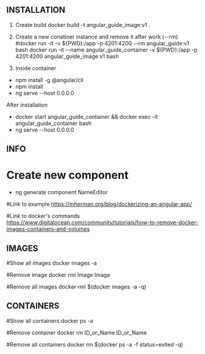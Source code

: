 ## INSTALLATION

1. Create build
docker build -t angular_guide_image:v1 .

2. Create a new conatiner instance and remove it after work (--rm)
#docker run -it -v ${PWD}:/app -p 4201:4200 --rm angular_guide:v1 bash
docker run -it --name angular_guide_container -v ${PWD}:/app -p 4201:4200 angular_guide_image:v1 bash

3. Inside container
 - npm install -g @angular/cli
 - npm install
 - ng serve --host 0.0.0.0

After installation
 - docker start angular_guide_container && docker exec -it angular_guide_container bash
 - ng serve --host 0.0.0.0

## INFO

# Create new component
 - ng generate component NameEditor

#Link to example
https://mherman.org/blog/dockerizing-an-angular-app/

#Link to docker's commands
https://www.digitalocean.com/community/tutorials/how-to-remove-docker-images-containers-and-volumes

## IMAGES
#Show all images
docker images -a

#Remove image
docker rmi Image Image

#Remove all images
docker rmi $(docker images -a -q)

## CONTAINERS
#Show all containers
docker ps -a

#Remove container
docker rm ID_or_Name ID_or_Name

#Remove all containers
docker rm $(docker ps -a -f status=exited -q)